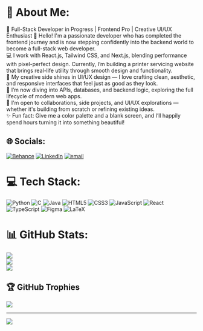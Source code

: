 # 💫 About Me:
🚀 Full-Stack Developer in Progress | Frontend Pro | Creative UI/UX Enthusiast
🌟 Hello! I'm a passionate developer who has completed the frontend journey and is now stepping confidently into the backend world to become a full-stack web developer.
<br>
💻 I work with React.js, Tailwind CSS, and Next.js, blending performance with pixel-perfect design. Currently, I’m building a printer servicing website that brings real-life utility through smooth design and functionality.
<br>
🎨 My creative side shines in UI/UX design — I love crafting clean, aesthetic, and responsive interfaces that feel just as good as they look.
<br>
🔧 I’m now diving into APIs, databases, and backend logic, exploring the full lifecycle of modern web apps.
<br>
🤝 I'm open to collaborations, side projects, and UI/UX explorations — whether it's building from scratch or refining existing ideas.
<br>
✨ Fun fact: Give me a color palette and a blank screen, and I’ll happily spend hours turning it into something beautiful!

## 🌐 Socials:
[![Behance](https://img.shields.io/badge/Behance-1769ff?logo=behance&logoColor=white)](https://behance.net/https://www.behance.net/prasannaacharya7) [![LinkedIn](https://img.shields.io/badge/LinkedIn-%230077B5.svg?logo=linkedin&logoColor=white)](https://linkedin.com/in/https://www.linkedin.com/in/prasanna-acharya-80bb6b353/) [![email](https://img.shields.io/badge/Email-D14836?logo=gmail&logoColor=white)](mailto:prasannacharya428@gmail.com) 

# 💻 Tech Stack:
![Python](https://img.shields.io/badge/python-3670A0?style=plastic&logo=python&logoColor=ffdd54) ![C](https://img.shields.io/badge/c-%2300599C.svg?style=plastic&logo=c&logoColor=white) ![Java](https://img.shields.io/badge/java-%23ED8B00.svg?style=plastic&logo=openjdk&logoColor=white) ![HTML5](https://img.shields.io/badge/html5-%23E34F26.svg?style=plastic&logo=html5&logoColor=white) ![CSS3](https://img.shields.io/badge/css3-%231572B6.svg?style=plastic&logo=css3&logoColor=white) ![JavaScript](https://img.shields.io/badge/javascript-%23323330.svg?style=plastic&logo=javascript&logoColor=%23F7DF1E) ![React](https://img.shields.io/badge/react-%2320232a.svg?style=plastic&logo=react&logoColor=%2361DAFB) ![TypeScript](https://img.shields.io/badge/typescript-%23007ACC.svg?style=plastic&logo=typescript&logoColor=white) ![Figma](https://img.shields.io/badge/figma-%23F24E1E.svg?style=plastic&logo=figma&logoColor=white) ![LaTeX](https://img.shields.io/badge/latex-%23008080.svg?style=plastic&logo=latex&logoColor=white)
# 📊 GitHub Stats:
![](https://github-readme-stats.vercel.app/api?username=Prasannacharya-3151&theme=transparent&hide_border=false&include_all_commits=true&count_private=true)<br/>
![](https://nirzak-streak-stats.vercel.app/?user=Prasannacharya-3151&theme=transparent&hide_border=false)<br/>
![](https://github-readme-stats.vercel.app/api/top-langs/?username=Prasannacharya-3151&theme=transparent&hide_border=false&include_all_commits=true&count_private=true&layout=compact)

## 🏆 GitHub Trophies
![](https://github-profile-trophy.vercel.app/?username=Prasannacharya-3151&theme=nord&no-frame=true&no-bg=false&margin-w=4)

---
[![](https://visitcount.itsvg.in/api?id=Prasannacharya-3151&icon=0&color=0)](https://visitcount.itsvg.in)

<!-- Proudly created with GPRM ( https://gprm.itsvg.in ) -->
